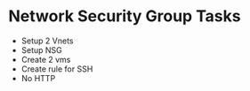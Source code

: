 # Network Security Group Tasks
- Setup 2 Vnets
- Setup NSG
- Create 2 vms
- Create rule for SSH
- No HTTP